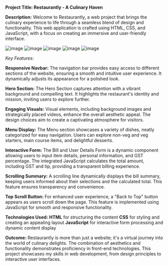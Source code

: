 **Project Title: Restaurantly - A Culinary Haven**

**Description:**
Welcome to Restaurantly, a web project that brings the culinary experience to life through a seamless blend of design and functionality. This web application is crafted using HTML, CSS, and JavaScript, with a focus on creating an immersive and user-friendly interface.


![image](https://github.com/Revanth-Raju/Restaurantly/assets/149313258/3f4cee82-c0c0-4d17-a6ec-5f7c2428dd04)
![image](https://github.com/Revanth-Raju/Restaurantly/assets/149313258/3f4d1ad2-4515-46ba-afa2-a053ff82f86e)
![image](https://github.com/Revanth-Raju/Restaurantly/assets/149313258/53fa66e3-783f-43a5-8f3b-007d678601ef)
![image](https://github.com/Revanth-Raju/Restaurantly/assets/149313258/b1611775-960f-4965-ad42-a661a0d695ea)
![image](https://github.com/Revanth-Raju/Restaurantly/assets/149313258/e1decf81-bab4-4bb0-87b3-7f85b3ab9f19)

*Key Features:*

**Responsive Navbar:**
The navigation bar provides easy access to different sections of the website, ensuring a smooth and intuitive user experience. It dynamically adjusts its appearance for a polished look.

**Hero Section:**
The Hero Section captures attention with a vibrant background and compelling text. It highlights the restaurant's identity and mission, inviting users to explore further.

**Engaging Visuals:**
Visual elements, including background images and strategically placed videos, enhance the overall aesthetic appeal. The design choices aim to create a captivating atmosphere for visitors.

**Menu Display:**
The Menu section showcases a variety of dishes, neatly categorized for easy navigation. Users can explore non-veg and veg starters, main course items, and delightful desserts.

**Interactive Form:**
The Bill and User Details Form is a dynamic component allowing users to input item details, personal information, and GST percentage. The integrated JavaScript calculates the total amount, including GST and tip, providing a transparent billing experience.

**Scrolling Summary:**
A scrolling line dynamically displays the bill summary, keeping users informed about their selections and the calculated total. This feature ensures transparency and convenience.

**Top Scroll Button:**
For enhanced user experience, a "Back to Top" button appears as users scroll down the page. This feature is implemented using JavaScript for smooth and responsive functionality.

**Technologies Used:**
**HTML** for structuring the content
**CSS** for styling and creating an appealing layout
**JavaScript** for interactive form processing and dynamic content display

**Outcome:**
Restaurantly is more than just a website; it's a virtual journey into the world of culinary delights. The combination of aesthetics and functionality demonstrates proficiency in front-end technologies. This project showcases my skills in web development, from design principles to interactive user interfaces.
